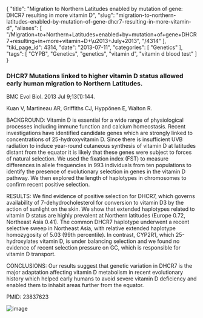 {
    "title": "Migration to Northern Latitudes enabled by mutation of gene: DHCR7 resulting in more vitamin D",
    "slug": "migration-to-northern-latitudes-enabled-by-mutation-of-gene-dhcr7-resulting-in-more-vitamin-d",
    "aliases": [
        "/Migration+to+Northern+Latitudes+enabled+by+mutation+of+gene+DHCR7+resulting+in+more+vitamin+D+\u2013+July+2013",
        "/4314"
    ],
    "tiki_page_id": 4314,
    "date": "2013-07-11",
    "categories": [
        "Genetics"
    ],
    "tags": [
        "CYPB",
        "Genetics",
        "genetics",
        "vitamin d",
        "vitamin d blood test"
    ]
}


### DHCR7 Mutations linked to higher vitamin D status allowed early human migration to Northern Latitudes.

BMC Evol Biol. 2013 Jul 9;13(1):144.

Kuan V, Martineau AR, Griffiths CJ, Hyppönen E, Walton R.

BACKGROUND: Vitamin D is essential for a wide range of physiological processes including immune function and calcium homeostasis. Recent investigations have identified candidate genes which are strongly linked to concentrations of 25-hydroxyvitamin D. Since there is insufficient UVB radiation to induce year-round cutaneous synthesis of vitamin D at latitudes distant from the equator it is likely that these genes were subject to forces of natural selection. We used the fixation index (FST) to measure differences in allele frequencies in 993 individuals from ten populations to identify the presence of evolutionary selection in genes in the vitamin D pathway. We then explored the length of haplotypes in chromosomes to confirm recent positive selection.

RESULTS: We find evidence of positive selection for DHCR7, which governs availability of 7-dehydrocholesterol for conversion to vitamin D3 by the action of sunlight on the skin. We show that extended haplotypes related to vitamin D status are highly prevalent at Northern latitudes (Europe 0.72, Northeast Asia 0.41). The common DHCR7 haplotype underwent a recent selective sweep in Northeast Asia, with relative extended haplotype homozygosity of 5.03 (99th percentile). In contrast, CYP2R1, which 25-hydroxylates vitamin D, is under balancing selection and we found no evidence of recent selection pressure on GC, which is responsible for vitamin D transport.

CONCLUSIONS: Our results suggest that genetic variation in DHCR7 is the major adaptation affecting vitamin D metabolism in recent evolutionary history which helped early humans to avoid severe vitamin D deficiency and enabled them to inhabit areas further from the equator.

PMID:     23837623

<img src="https://d378j1rmrlek7x.cloudfront.net/attachments/jpeg/dhcr7-f1.jpg" alt="image">